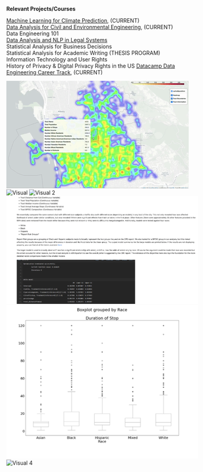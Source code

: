 <!-- ### Hi there 👋

<!--
**kch0p/kch0p** is a ✨ _special_ ✨ repository because its `README.md` (this file) appears on your GitHub profile.

Here are some ideas to get you started:

- 🔭 I’m currently working on ...
- 🌱 I’m currently learning ...
- 👯 I’m looking to collaborate on ...
- 🤔 I’m looking for help with ...
- 💬 Ask me about ...
- 📫 How to reach me: ...
- 😄 Pronouns: ...
- ⚡ Fun fact: ...
--> 



<!-- ### Hey! I'm KC.  -->

<!-- **Thanks for stopping by! Here's a little bit about me:**
 -->
<!-- [![Linkedin Badge](https://img.shields.io/badge/-LinkedIn-0e76a8?style=flat-square&logo=Linkedin&logoColor=white)](https://www.linkedin.com/in/karatechop/) 
 -->
**Relevant Projects/Courses**

[Machine Learning for Climate Prediction](https://github.com/duncancallaway/ER131_2022_public), (CURRENT)</br>
[Data Analysis for Civil and Environmental Engineering](https://github.com/ds-modules/CIVENG-190), (CURRENT)</br>
Data Engineering 101</br>
[Data Analysis and NLP in Legal Systems](https://github.com/ds-modules/Legalst-123)</br>
Statistical Analysis for Business Decisions</br>
Statistical Analysis for Academic Writing (THESIS PROGRAM)</br>
Information Technology and User Rights </br>
History of Privacy & Digital Privacy Rights in the US
[Datacamp Data Engineering Career Track](https://www.datacamp.com/tracks/data-engineer-with-python), (CURRENT)

![Gif](https://github.com/kch0p/BPD-Stops-Research-Project/blob/main/GitHub%20Presentation%20Files/map_preview_gif.gif)
![Visual](https://user-images.githubusercontent.com/89766547/199140064-6eeeedef-5f62-43b0-8e84-89f1537c85fa.png)
![Visual 2](https://user-images.githubusercontent.com/89766547/199147586-4c7195e0-bc81-4135-b279-2b032b8538b1.png)
![Notebook Visual 5](https://github.com/kch0p/BPD-Stops-Research-Project/blob/main/misc/Screen%20Shot%202022-11-02%20at%2012.55.04%20PM.png?raw=true)
![Visual 3](https://github.com/kch0p/BPD-Stops-Research-Project/raw/main/GitHub%20Presentation%20Files/Duration%20Boxplot%20by%20Race%20(TEXT).png)
![Visual 4](https://github.com/kch0p/Legal-Studies-123-Problem-Set-1/raw/main/readme_files/images/day_of_week_ir_heatmap.gif)







<!-- 
- Reading up on digital privacy and info science from any one of these amazing resources ([The Intercept](https://theintercept.com/technology/), [The Markup](https://themarkup.org/), [Beacons](https://logicmag.io/beacons/), [EFF](https://www.eff.org/), [Tech Inquiry](https://techinquiry.org/), [Wired](https://www.wired.com/category/security/)) -->

<!-- - Reading [*Subprime Attention Crisis*](https://us.macmillan.com/books/9780374538651/subprimeattentioncrisis) by Tim Huang! It's an amazing book.  -->


